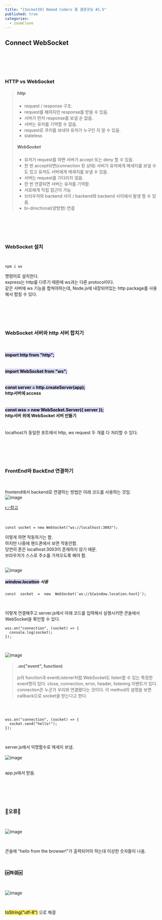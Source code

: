 ```yaml
---
title: "[SocketIO] Nomad Coders 줌 클론코딩 #1.5"
published: true
categories:
  - zoomClone
---
```


## Connect WebSocket

<br>

<script src="https://gist.github.com/seulgi9506/d84308093e255a7fbd575f7e6a53b220.js"></script>

<br><br>

### HTTP vs WebSocket

> ##### http
>
> - request / response 구조.
> - request를 해야지만 response를 받을 수 있음.
> - 서버가 먼저 response를 보낼 순 없음.
> - 서버는 유저를 기억할 수 없음.
> - request로 쿠키를 보내야 유저가 누구인 지 알 수 있음.
> - stateless
>   <br>
>
> ##### WebSocket
>
> - 유저가 request를 하면 서버가 accept 또는 deny 할 수 있음.
> - 한 번 accept되면(connection 된 상태) 서버가 유저에게 메세지를 보낼 수도 있고 유저도 서버에게 메세지를 보낼 수 있음.
> - 서버는 request를 기다리지 않음.
> - 한 번 연결되면 서버는 유저를 기억함.
> - 서로에게 직접 접근이 가능
> - 브라우저와 backend 사이 / backend와 backend 사이에서 발생 할 수 있음.
> - bi-directional(양뱡향) 연결

<br><br><br><br>

### WebSocket 설치

<br>

    npm i ws

명령어로 설치한다.<br>express는 http를 다루기 때문에 ws과는 다른 protocol이다. <br>같은 서버에 ws 기능을 합쳐야하는데, Node.js에 내장되어있는 http package를 사용해서 합칠 수 있다.

<br><br><br><br>

### WebSocket 서버와 http 서버 합치기

<br>

#### **<mark style="background-color: #d4d4f8">import http from "http";</mark>**<br><br>

#### **<mark style="background-color: #d4d4f8">import WebSocket from "ws";</mark>**<br><br>

#### **<mark style="background-color: #d4d4f8">const server = http.createServer(app);</mark>**<br>http서버에 access<br><br>

#### **<mark style="background-color: #d4d4f8">const wss = new WebSocket.Server({ server });</mark>**<br>http서버 위에 WebSocket 서버 만들기<br><br>

localhost가 동일한 포트에서 http, ws request 두 개를 다 처리할 수 있다.

<br><br><br><br>

### FrontEnd와 BackEnd 연결하기

<br>

frontend에서 backend로 연결하는 방법은 아래 코드를 사용하는 것임.<br>
![image](https://user-images.githubusercontent.com/102353910/162972154-8d8ff9bf-ea10-4fbf-8ff9-b069bc390afd.png)

[👉참고](https://developer.mozilla.org/ko/docs/Web/API/WebSocket/WebSocket)

<br>

    const socket = new WebSocket("ws://localhost:3003");

이렇게 하면 작동하기는 함.<br>하지만 나중에 핸드폰에서 보면 작동안함.<br>당연히 폰은 localhost:3003이 존재하지 않기 때문.<br>브라우저가 스스로 주소를 가져오도록 해야 함.
<br><br>

![image](https://user-images.githubusercontent.com/102353910/162972638-a62ff6da-b5cc-4279-9c58-1519c92530e3.png)

##### **<mark style="background-color: #d4d4f8">window.location</mark> 사용**<br>

    const  socket  =  new  WebSocket(`ws://${window.location.host}`);

<br>

이렇게 연결해주고 server.js에서 아래 코드를 입력해서 실행시키면 콘솔에서 WebSocket을 확인할 수 있다.
<br>

    wss.on("connection", (socket) => {
      console.log(socket);
    });

<br>

![image](https://user-images.githubusercontent.com/102353910/162973619-8bca95b0-b88e-4d86-9f5c-31347bba6639.png)
<br>

> #### **.on("event", function)**
>
> js의 function과 eventListener처럼 WebSocket도 listen할 수 있는 특정한 event명이 있다.
> close, connection, error, header, listening 이벤트가 있다.
> connection은 누군가 우리와 연결됐다는 것이다. 이 method의 설명을 보면 callback으로 socket을 받는다고 한다.

<br><br>

    wss.on("connection", (socket) => {
      socket.send("hello!");
    });

<br>

server.js에서 익명함수로 메세지 보냄.
<br><br>
![image](https://user-images.githubusercontent.com/102353910/162974767-11b8a678-9a89-42ef-99c2-a9729c01c9e4.png)

<br>
app.js에서 받음.

<br><br><br><br>

### 🚫오류🚫

<br>

![image](https://user-images.githubusercontent.com/102353910/162975202-de0b700e-0e27-47e8-8ebe-85f3f390cd52.png)

<br>

콘솔에 "hello from the browser!"가 출력되어야 하는데 이상한 숫자들이 나옴.

<br>

#### 🆗해결🆗

<br>

![image](https://user-images.githubusercontent.com/102353910/162975439-1bc5bd99-9f37-40a7-a8cd-04cf6d12c8fc.png)

<br>

<mark style="background-color: #f2ea6e">toString("utf-8")</mark> 으로 해결

<br><br><br><br>
